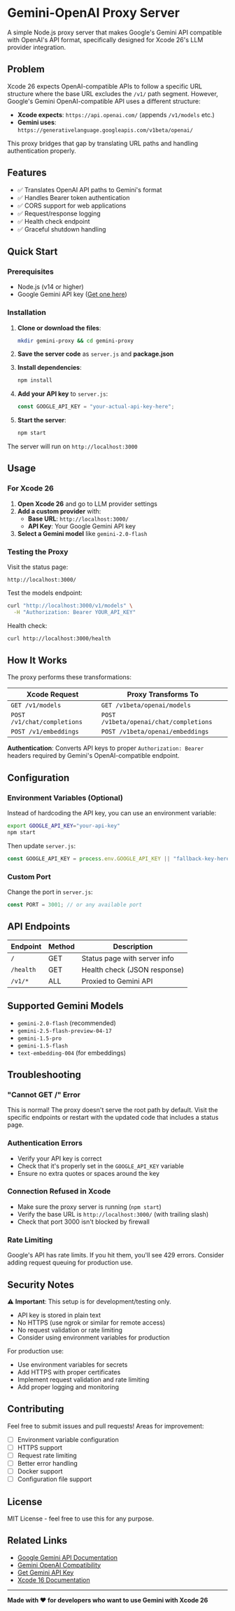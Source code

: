 # Gemini-OpenAI Proxy Server

A simple Node.js proxy server that makes Google's Gemini API compatible with OpenAI's API format, specifically designed for Xcode 26's LLM provider integration.

## Problem

Xcode 26 expects OpenAI-compatible APIs to follow a specific URL structure where the base URL excludes the `/v1/` path segment. However, Google's Gemini OpenAI-compatible API uses a different structure:

- **Xcode expects**: `https://api.openai.com/` (appends `/v1/models` etc.)
- **Gemini uses**: `https://generativelanguage.googleapis.com/v1beta/openai/`

This proxy bridges that gap by translating URL paths and handling authentication properly.

## Features

- ✅ Translates OpenAI API paths to Gemini's format
- ✅ Handles Bearer token authentication
- ✅ CORS support for web applications
- ✅ Request/response logging
- ✅ Health check endpoint
- ✅ Graceful shutdown handling

## Quick Start

### Prerequisites

- Node.js (v14 or higher)
- Google Gemini API key ([Get one here](https://aistudio.google.com/apikey))

### Installation

1. **Clone or download the files**:
   ```bash
   mkdir gemini-proxy && cd gemini-proxy
   ```

2. **Save the server code** as `server.js` and **package.json**

3. **Install dependencies**:
   ```bash
   npm install
   ```

4. **Add your API key** to `server.js`:
   ```javascript
   const GOOGLE_API_KEY = "your-actual-api-key-here";
   ```

5. **Start the server**:
   ```bash
   npm start
   ```

The server will run on `http://localhost:3000`

## Usage

### For Xcode 26

1. **Open Xcode 26** and go to LLM provider settings
2. **Add a custom provider** with:
   - **Base URL**: `http://localhost:3000/`
   - **API Key**: Your Google Gemini API key
3. **Select a Gemini model** like `gemini-2.0-flash`

### Testing the Proxy

Visit the status page:
```
http://localhost:3000/
```

Test the models endpoint:
```bash
curl "http://localhost:3000/v1/models" \
  -H "Authorization: Bearer YOUR_API_KEY"
```

Health check:
```bash
curl http://localhost:3000/health
```

## How It Works

The proxy performs these transformations:

| Xcode Request | Proxy Transforms To |
|---------------|-------------------|
| `GET /v1/models` | `GET /v1beta/openai/models` |
| `POST /v1/chat/completions` | `POST /v1beta/openai/chat/completions` |
| `POST /v1/embeddings` | `POST /v1beta/openai/embeddings` |

**Authentication**: Converts API keys to proper `Authorization: Bearer` headers required by Gemini's OpenAI-compatible endpoint.

## Configuration

### Environment Variables (Optional)

Instead of hardcoding the API key, you can use an environment variable:

```bash
export GOOGLE_API_KEY="your-api-key"
npm start
```

Then update `server.js`:
```javascript
const GOOGLE_API_KEY = process.env.GOOGLE_API_KEY || "fallback-key-here";
```

### Custom Port

Change the port in `server.js`:
```javascript
const PORT = 3001; // or any available port
```

## API Endpoints

| Endpoint | Method | Description |
|----------|--------|-------------|
| `/` | GET | Status page with server info |
| `/health` | GET | Health check (JSON response) |
| `/v1/*` | ALL | Proxied to Gemini API |

## Supported Gemini Models

- `gemini-2.0-flash` (recommended)
- `gemini-2.5-flash-preview-04-17`
- `gemini-1.5-pro`
- `gemini-1.5-flash`
- `text-embedding-004` (for embeddings)

## Troubleshooting

### "Cannot GET /" Error
This is normal! The proxy doesn't serve the root path by default. Visit the specific endpoints or restart with the updated code that includes a status page.

### Authentication Errors
- Verify your API key is correct
- Check that it's properly set in the `GOOGLE_API_KEY` variable
- Ensure no extra quotes or spaces around the key

### Connection Refused in Xcode
- Make sure the proxy server is running (`npm start`)
- Verify the base URL is `http://localhost:3000/` (with trailing slash)
- Check that port 3000 isn't blocked by firewall

### Rate Limiting
Google's API has rate limits. If you hit them, you'll see 429 errors. Consider adding request queuing for production use.

## Security Notes

⚠️ **Important**: This setup is for development/testing only.

- API key is stored in plain text
- No HTTPS (use ngrok or similar for remote access)
- No request validation or rate limiting
- Consider using environment variables for production

For production use:
- Use environment variables for secrets
- Add HTTPS with proper certificates
- Implement request validation and rate limiting
- Add proper logging and monitoring

## Contributing

Feel free to submit issues and pull requests! Areas for improvement:

- [ ] Environment variable configuration
- [ ] HTTPS support
- [ ] Request rate limiting
- [ ] Better error handling
- [ ] Docker support
- [ ] Configuration file support

## License

MIT License - feel free to use this for any purpose.

## Related Links

- [Google Gemini API Documentation](https://ai.google.dev/gemini-api/docs)
- [Gemini OpenAI Compatibility](https://ai.google.dev/gemini-api/docs/openai)
- [Get Gemini API Key](https://aistudio.google.com/apikey)
- [Xcode 16 Documentation](https://developer.apple.com/xcode/)

---

**Made with ❤️ for developers who want to use Gemini with Xcode 26**
